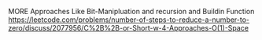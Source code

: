 MORE Approaches Like Bit-Manipluation and recursion and Buildin Function
https://leetcode.com/problems/number-of-steps-to-reduce-a-number-to-zero/discuss/2077956/C%2B%2B-or-Short-w-4-Approaches-O(1)-Space